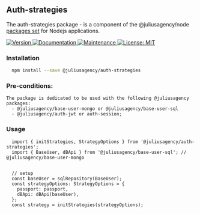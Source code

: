 ## Auth-strategies

The auth-strategies package - is a component of the @juliusagency/node [packages set](https://github.com/JuliusAgency/node-packages-set) for Nodejs applications.  

<p>
  <a href="https://www.npmjs.com/package/@juliusagency/auth-strategies" target="_blank">
    <img alt="Version" src="https://img.shields.io/npm/v/@juliusagency/auth-strategies.svg">
  </a>
  <a href="https://github.com/JuliusAgency/auth-strategies#readme" target="_blank">
    <img alt="Documentation" src="https://img.shields.io/badge/documentation-yes-brightgreen.svg" />
  </a>
  <a href="https://github.com/JuliusAgency/auth-strategies/graphs/commit-activity" target="_blank">
    <img alt="Maintenance" src="https://img.shields.io/badge/Maintained%3F-yes-green.svg" />
  </a>
  <a href="https://github.com/JuliusAgency/auth-strategies/blob/master/LICENSE" target="_blank">
    <img alt="License: MIT" src="https://img.shields.io/badge/License-MIT-yellow.svg" />
  </a>
</p>

### Installation
```bash
  npm install --save @juliusagency/auth-strategies
```

### Pre-conditions:
```
The package is dedicated to be used with the following @juliusagency packages:
  - @juliusagency/base-user-mongo or @juliusagency/base-user-sql
  - @juliusagency/auth-jwt or auth-session;  
```

### Usage  
```
  import { initStrategies, StrategyOptions } from '@juliusagency/auth-strategies';
  import { BaseUser, dBApi } from '@juliusagency/base-user-sql'; // @juliusagency/base-user-mongo


  // setup 
  const baseUser = sqlRepository(BaseUser);
  const strategyOptions: StrategyOptions = {
    passport: passport,
    dBApi: dBApi(baseUser),
  };
  const strategy = initStrategies(strategyOptions);

```
